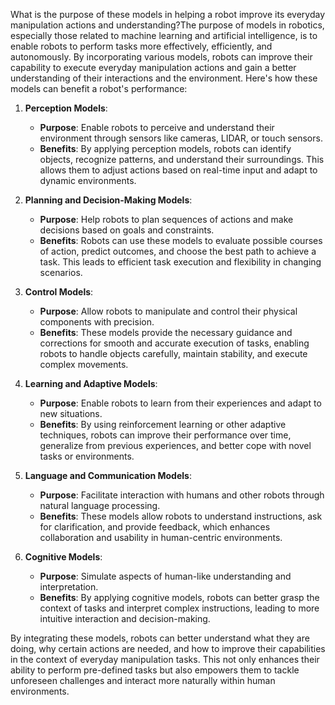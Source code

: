 What is the purpose of these models in helping a robot improve its everyday manipulation actions and understanding?The purpose of models in robotics, especially those related to machine learning and artificial intelligence, is to enable robots to perform tasks more effectively, efficiently, and autonomously. By incorporating various models, robots can improve their capability to execute everyday manipulation actions and gain a better understanding of their interactions and the environment. Here's how these models can benefit a robot's performance:

1. **Perception Models**:
   - **Purpose**: Enable robots to perceive and understand their environment through sensors like cameras, LIDAR, or touch sensors.
   - **Benefits**: By applying perception models, robots can identify objects, recognize patterns, and understand their surroundings. This allows them to adjust actions based on real-time input and adapt to dynamic environments.

2. **Planning and Decision-Making Models**:
   - **Purpose**: Help robots to plan sequences of actions and make decisions based on goals and constraints.
   - **Benefits**: Robots can use these models to evaluate possible courses of action, predict outcomes, and choose the best path to achieve a task. This leads to efficient task execution and flexibility in changing scenarios.

3. **Control Models**:
   - **Purpose**: Allow robots to manipulate and control their physical components with precision.
   - **Benefits**: These models provide the necessary guidance and corrections for smooth and accurate execution of tasks, enabling robots to handle objects carefully, maintain stability, and execute complex movements.

4. **Learning and Adaptive Models**:
   - **Purpose**: Enable robots to learn from their experiences and adapt to new situations.
   - **Benefits**: By using reinforcement learning or other adaptive techniques, robots can improve their performance over time, generalize from previous experiences, and better cope with novel tasks or environments.

5. **Language and Communication Models**:
   - **Purpose**: Facilitate interaction with humans and other robots through natural language processing.
   - **Benefits**: These models allow robots to understand instructions, ask for clarification, and provide feedback, which enhances collaboration and usability in human-centric environments.

6. **Cognitive Models**:
   - **Purpose**: Simulate aspects of human-like understanding and interpretation.
   - **Benefits**: By applying cognitive models, robots can better grasp the context of tasks and interpret complex instructions, leading to more intuitive interaction and decision-making.

By integrating these models, robots can better understand what they are doing, why certain actions are needed, and how to improve their capabilities in the context of everyday manipulation tasks. This not only enhances their ability to perform pre-defined tasks but also empowers them to tackle unforeseen challenges and interact more naturally within human environments.